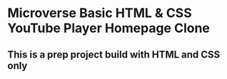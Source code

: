 # Microverse Basic HTML & CSS YouTube Player Homepage Clone

## This is a prep project build with HTML and CSS only
